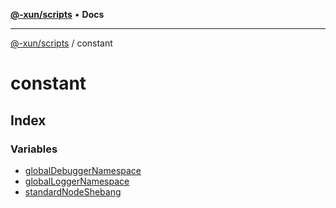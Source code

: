 [**@-xun/scripts**](../README.md) • **Docs**

***

[@-xun/scripts](../README.md) / constant

# constant

## Index

### Variables

- [globalDebuggerNamespace](variables/globalDebuggerNamespace.md)
- [globalLoggerNamespace](variables/globalLoggerNamespace.md)
- [standardNodeShebang](variables/standardNodeShebang.md)
